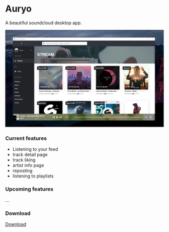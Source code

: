 # Auryo
A beautiful soundcloud desktop app. 

![Auryo screenshot](screenshot0.9.0.jpg)

### Current features
- Listening to your feed
- track detail page
- track liking
- artist info page
- reposting
- listening to playlists

### Upcoming features
...

### Download
[Download](http://auryo.com#downloads)

